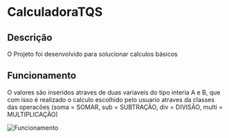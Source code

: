 # CalculadoraTQS

## Descrição
O Projeto foi desenvolvido para solucionar calculos básicos 

## Funcionamento
O valores são inseridos atraves de duas variaveis do tipo interia A e B, que com isso é realizado o calculo escolhido pelo usuario atraves da classes das operacões (soma = SOMAR, sub = SUBTRAÇÃO, div = DIVISÃO, multi = MULTIPLICAÇÃO)


![Funcionamento](Imagem05-09-2023às22.25.jpeg)

